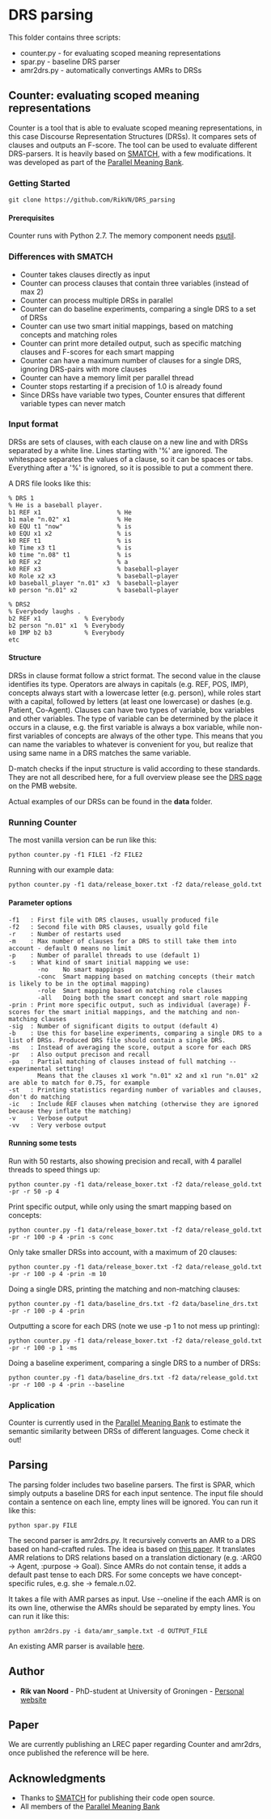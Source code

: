 # DRS parsing

This folder contains three scripts:

* counter.py - for evaluating scoped meaning representations
* spar.py    - baseline DRS parser
* amr2drs.py - automatically convertings AMRs to DRSs

## Counter: evaluating scoped meaning representations

Counter is a tool that is able to evaluate scoped meaning representations, in this case Discourse Representation Structures (DRSs). It compares sets of clauses and outputs an F-score. The tool can be used to evaluate different DRS-parsers.
It is heavily based on [SMATCH](https://github.com/snowblink14/smatch), with a few modifications. It was developed as part of the [Parallel Meaning Bank](http:/pmb.let.rug.nl).

### Getting Started

```
git clone https://github.com/RikVN/DRS_parsing
```

#### Prerequisites

Counter runs with Python 2.7. The memory component needs [psutil](https://pypi.python.org/pypi/psutil).

### Differences with SMATCH ###

* Counter takes clauses directly as input
* Counter can process clauses that contain three variables (instead of max 2)
* Counter can process multiple DRSs in parallel
* Counter can do baseline experiments, comparing a single DRS to a set of DRSs
* Counter can use two smart initial mappings, based on matching concepts and matching roles
* Counter can print more detailed output, such as specific matching clauses and F-scores for each smart mapping
* Counter can have a maximum number of clauses for a single DRS, ignoring DRS-pairs with more clauses
* Counter can have a memory limit per parallel thread
* Counter stops restarting if a precision of 1.0 is already found
* Since DRSs have variable two types, Counter ensures that different variable types can never match

### Input format ###

DRSs are sets of clauses, with each clause on a new line and with DRSs separated by a white line. Lines starting with '%' are ignored. The whitespace separates the values of a clause, so it can be spaces or tabs. Everything after a '%' is ignored, so it is possible to put a comment there.

A DRS file looks like this:

```
% DRS 1
% He is a baseball player.
b1 REF x1                     % He 
b1 male "n.02" x1             % He 
k0 EQU t1 "now"               % is 
k0 EQU x1 x2                  % is 
k0 REF t1                     % is 
k0 Time x3 t1                 % is 
k0 time "n.08" t1             % is 
k0 REF x2                     % a 
k0 REF x3                     % baseball~player 
k0 Role x2 x3                 % baseball~player 
k0 baseball_player "n.01" x3  % baseball~player 
k0 person "n.01" x2           % baseball~player

% DRS2
% Everybody laughs .
b2 REF x1            % Everybody 
b2 person "n.01" x1  % Everybody 
k0 IMP b2 b3         % Everybody 
etc
```

#### Structure ####

DRSs in clause format follow a strict format. The second value in the clause identifies its type. Operators are always in capitals (e.g. REF, POS, IMP), concepts always start with a lowercase letter (e.g. person), while roles start with a capital, followed by letters (at least one lowercase) or dashes (e.g. Patient, Co-Agent). Clauses can have two types of variable, box variables and other variables. The type of variable can be determined by the place it occurs in a clause, e.g. the first variable is always a box variable, while non-first variables of concepts are always of the other type. This means that you can name the variables to whatever is convenient for you, but realize that using same name in a DRS matches the same variable.

D-match checks if the input structure is valid according to these standards. They are not all described here, for a full overview please see the [DRS page](http://pmb.let.rug.nl/drs.php) on the PMB website.

Actual examples of our DRSs can be found in the **data** folder.

### Running Counter

The most vanilla version can be run like this:

```
python counter.py -f1 FILE1 -f2 FILE2
```

Running with our example data:

```
python counter.py -f1 data/release_boxer.txt -f2 data/release_gold.txt
```

#### Parameter options ####

```
-f1   : First file with DRS clauses, usually produced file
-f2   : Second file with DRS clauses, usually gold file
-r    : Number of restarts used
-m    : Max number of clauses for a DRS to still take them into account - default 0 means no limit
-p    : Number of parallel threads to use (default 1)
-s    : What kind of smart initial mapping we use:
	    -no    No smart mappings
	    -conc  Smart mapping based on matching concepts (their match is likely to be in the optimal mapping)
	    -role  Smart mapping based on matching role clauses
	    -all   Doing both the smart concept and smart role mapping
-prin : Print more specific output, such as individual (average) F-scores for the smart initial mappings, and the matching and non-matching clauses
-sig  : Number of significant digits to output (default 4)
-b    : Use this for baseline experiments, comparing a single DRS to a list of DRSs. Produced DRS file should contain a single DRS.
-ms   : Instead of averaging the score, output a score for each DRS
-pr   : Also output precison and recall
-pa   : Partial matching of clauses instead of full matching -- experimental setting!
        Means that the clauses x1 work "n.01" x2 and x1 run "n.01" x2 are able to match for 0.75, for example
-st   : Printing statistics regarding number of variables and clauses, don't do matching
-ic   : Include REF clauses when matching (otherwise they are ignored because they inflate the matching)
-v    : Verbose output
-vv   : Very verbose output 
```

#### Running some tests ####

Run with 50 restarts, also showing precision and recall, with 4 parallel threads to speed things up:

```
python counter.py -f1 data/release_boxer.txt -f2 data/release_gold.txt -pr -r 50 -p 4
```

Print specific output, while only using the smart mapping based on concepts:

```
python counter.py -f1 data/release_boxer.txt -f2 data/release_gold.txt -pr -r 100 -p 4 -prin -s conc
```

Only take smaller DRSs into account, with a maximum of 20 clauses:

```
python counter.py -f1 data/release_boxer.txt -f2 data/release_gold.txt -pr -r 100 -p 4 -prin -m 10
```

Doing a single DRS, printing the matching and non-matching clauses:

```
python counter.py -f1 data/baseline_drs.txt -f2 data/baseline_drs.txt -pr -r 100 -p 4 -prin
```

Outputting a score for each DRS (note we use -p 1 to not mess up printing):

```
python counter.py -f1 data/release_boxer.txt -f2 data/release_gold.txt -pr -r 100 -p 1 -ms
```

Doing a baseline experiment, comparing a single DRS to a number of DRSs:

```
python counter.py -f1 data/baseline_drs.txt -f2 data/release_gold.txt -pr -r 100 -p 4 -prin --baseline
```

### Application ###

Counter is currently used in the [Parallel Meaning Bank](http://pmb.let.rug.nl/explorer/explore.php) to estimate the semantic similarity between DRSs of different languages. Come check it out!

## Parsing

The parsing folder includes two baseline parsers. The first is SPAR, which simply outputs a baseline DRS for each input sentence. The input file should contain a sentence on each line, empty lines will be ignored. You can run it like this:

```
python spar.py FILE
```

The second parser is amr2drs.py. It recursively converts an AMR to a DRS based on hand-crafted rules. The idea is based on [this paper](http://www.anthology.aclweb.org/J/J16/J16-3006.pdf). It translates AMR relations to DRS relations based on a translation dictionary (e.g. :ARG0 -> Agent, :purpose -> Goal). Since AMRs do not contain tense, it adds a default past tense to each DRS. For some concepts we have concept-specific rules, e.g. she -> female.n.02.

It takes a file with AMR parses as input. Use --oneline if the each AMR is on its own line, otherwise the AMRs should be separated by empty lines. You can run it like this:

```
python amr2drs.py -i data/amr_sample.txt -d OUTPUT_FILE
``` 

An existing AMR parser is available [here](https://github.com/RikVN/AMR).

## Author

* **Rik van Noord** - PhD-student at University of Groningen - [Personal website](http://www.rikvannoord.nl)

## Paper ##

We are currently publishing an LREC paper regarding Counter and amr2drs, once published the reference will be here.

## Acknowledgments

* Thanks to [SMATCH](https://github.com/snowblink14/smatch) for publishing their code open source.
* All members of the [Parallel Meaning Bank](http://pmb.let.rug.nl)
